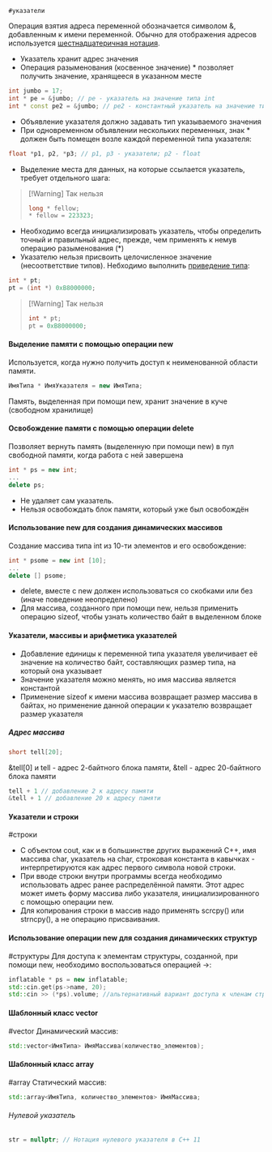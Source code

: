 	#указатели
Операция взятия адреса переменной обозначается символом &, добавленным к имени переменной. Обычно для отображения адресов используется [шестнадцатеричная нотация](obsidian://open?vault=%D0%A1%2B%2B&file=%D0%A6%D0%B5%D0%BB%D0%BE%D1%87%D0%B8%D1%81%D0%BB%D0%B5%D0%BD%D0%BD%D1%8B%D0%B5%20%D0%BB%D0%B8%D1%82%D0%B5%D1%80%D0%B0%D0%BB%D1%8B).
- Указатель хранит адрес значения
- Операция разыменования (косвенное значение) * позволяет получить значение, хранящееся в указанном месте
```cpp
int jumbo = 17;
int * pe = &jumbo; // pe - указатель на значение типа int
int * const pe2 = &jumbo; // pе2 - константный указатель на значение типа int
```
- Объявление указателя должно задавать тип указываемого значения
- При одновременном объявлении нескольких переменных, знак * должен быть помещен возле каждой переменной типа указателя:
```cpp
float *p1, p2, *p3; // p1, p3 - указатели; p2 - float  
```
- Выделение места для данных, на которые ссылается указатель, требует отдельного шага:
>[!Warning] Так нельзя
>```cpp
>long * fellow;
>* fellow = 223323;
>```
- Необходимо всегда инициализировать указатель, чтобы определить точный и правильный адрес, прежде, чем применять к немув операцию разыменования (*)
- Указателю нельзя присвоить целочисленное значение (несоответствие типов). Небходимо выполнить [приведение типа](obsidian://open?vault=%D0%A1%2B%2B&file=%D0%9F%D1%80%D0%B5%D0%BE%D0%B1%D1%80%D0%B0%D0%B7%D0%BE%D0%B2%D0%B0%D0%BD%D0%B8%D0%B5%20%D0%B8%20%D0%BF%D1%80%D0%B8%D0%B2%D0%B5%D0%B4%D0%B5%D0%BD%D0%B8%D0%B5%20%D1%82%D0%B8%D0%BF%D0%BE%D0%B2):
```cpp
int * pt;
pt = (int *) 0xB8000000;
```
>[!Warning] Так нельзя
>```cpp
>int * pt;
>pt = 0xB8000000;
>```
#### Выделение памяти с помощью операции new
Используется, когда нужно получить доступ к неименованной области памяти.
```cpp
ИмяТипа * ИмяУказателя = new ИмяТипа;
```
Память, выделенная при помощи new, хранит значение в куче (свободном хранилище)
#### Освобождение памяти с помощью операции delete
Позволяет вернуть память (выделенную при помощи new) в пул свободной памяти, когда работа с ней завершена
```cpp
int * ps = new int;
...
delete ps;
```
- Не удаляет сам указатель.
- Нельзя освобождать блок памяти, который уже был освобождён
#### Использование new для создания динамических массивов
Создание массива типа int из 10-ти элементов и его освобождение:
```cpp
int * psome = new int [10];
...
delete [] psome;
```
- delete, вместе с new должен использоваться со скобками или без (иначе поведение неопределено)
- Для массива, созданного при помощи new, нельзя применить операцию sizeof, чтобы узнать количество байт в выделенном блоке
#### Указатели, массивы и арифметика указателей
- Добавление единицы к переменной типа указателя увеличивает её значение на количество байт, составляющих размер типа, на который она указывает
- Значение указателя можно менять, но имя массива является константой
- Применение sizeof к имени массива возвращает размер массива в байтах, но применение данной операции к указателю возвращает размер указателя
##### Адрес массива
```cpp
short tell[20];
```
&tell\[0\] и tell - адрес 2-байтного блока памяти, &tell - адрес 20-байтного блока памяти
```cpp
tell + 1 // добавление 2 к адресу памяти
&tell + 1 // добавление 20 к адресу памяти
```
#### Указатели и строки
#строки
- С объектом cout, как и в большинстве других выражений  C++, имя массива char, указатель на char, строковая константа в кавычках - интерпретируются как адрес первого символа новой строки.
- При вводе строки внутри программы всегда необходимо использовать адрес ранее распределённой памяти. Этот адрес может иметь форму массива либо указателя, инициализированного с помощью операции new.
- Для копирования строки в массив надо применять scrcpy() или strncpy(), а не операцию присваивания.

#### Использование операции new для создания динамических структур
#структуры 
Для доступа к элементам структуры, созданной, при помощи new, необходимо воспользоваться операцией ->:
```cpp
inflatable * ps = new inflatable;
std::cin.get(ps->name, 20);
std::cin >> (*ps).volume; //альтернативный вариант доступа к членам структуры
```
#### Шаблонный класс vector
#vector
Динамический массив:
```cpp
std::vector<ИмяТипа> ИмяМассива(количество_элементов);
```
#### Шаблонный класс array
#array
Статический массив:
```cpp
std::array<ИмяТипа, количество_элементов> ИмяМассива;
```

###### Нулевой указатель
```cpp
str = nullptr; // Нотация нулевого указателя в C++ 11 
```
